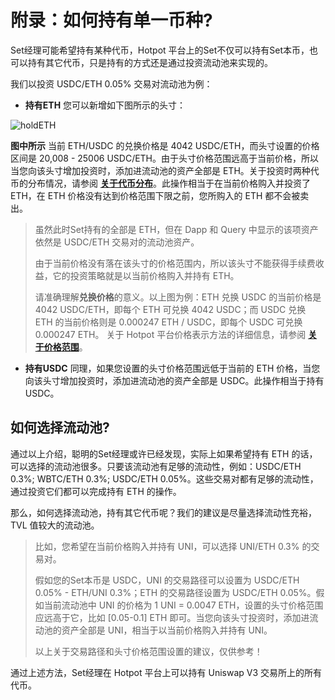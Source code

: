 # 附录：如何持有单一币种?

Set经理可能希望持有某种代币，Hotpot 平台上的Set不仅可以持有Set本币，也可以持有其它代币，只是持有的方式还是通过投资流动池来实现的。

我们以投资 USDC/ETH 0.05% 交易对流动池为例：

* **持有ETH** 您可以新增如下图所示的头寸：

![holdETH](../../assets/imgs/holdETH.gif)

**图中所示** 当前 ETH/USDC 的兑换价格是 4042 USDC/ETH，而头寸设置的价格区间是 20,008 - 25006 USDC/ETH。由于头寸价格范围远高于当前价格，所以当您向该头寸增加投资时，添加进流动池的资产全部是 ETH。关于投资时两种代币的分布情况，请参阅 [**关于代币分布**](./13-附录4：关于代币分布.md)。此操作相当于在当前价格购入并投资了 ETH，在 ETH 价格没有达到价格范围下限之前，您所购入的 ETH 都不会被卖出。

> 虽然此时Set持有的全部是 ETH，但在 Dapp 和 Query 中显示的该项资产依然是 USDC/ETH 交易对的流动池资产。
>
> 由于当前价格没有落在该头寸的价格范围内，所以该头寸不能获得手续费收益，它的投资策略就是以当前价格购入并持有 ETH。
>
> 请准确理解**兑换价格**的意义。以上图为例：ETH 兑换 USDC 的当前价格是 4042 USDC/ETH，即每个 ETH 可兑换 4042 USDC；而 USDC 兑换 ETH 的当前价格则是 0.000247 ETH / USDC，即每个 USDC 可兑换 0.000247 ETH。 关于 Hotpot 平台价格表示方法的详细信息，请参阅 [**关于价格范围**](./11-附录2：关于价格范围.md)。

* **持有USDC** 同理，如果您设置的头寸价格范围远低于当前的 ETH 价格，当您向该头寸增加投资时，添加进流动池的资产全部是 USDC。此操作相当于持有 USDC。

## 如何选择流动池?

通过以上介绍，聪明的Set经理或许已经发现，实际上如果希望持有 ETH 的话，可以选择的流动池很多。只要该流动池有足够的流动性，例如：USDC/ETH 0.3%; WBTC/ETH 0.3%; USDC/ETH 0.05%。这些交易对都有足够的流动性，通过投资它们都可以完成持有 ETH 的操作。

那么，如何选择流动池，持有其它代币呢？我们的建议是尽量选择流动性充裕，TVL 值较大的流动池。

> 比如，您希望在当前价格购入并持有 UNI，可以选择 UNI/ETH 0.3% 的交易对。
>
> 假如您的Set本币是 USDC，UNI 的交易路径可以设置为 USDC/ETH 0.05% - ETH/UNI 0.3%；ETH 的交易路径设置为 USDC/ETH 0.05%。假如当前流动池中 UNI 的价格为 1 UNI = 0.0047 ETH，设置的头寸价格范围应远高于它，比如 [0.05-0.1] ETH 即可。当您向该头寸投资时，添加进流动池的资产全部是 UNI，相当于以当前价格购入并持有 UNI。
>
> 以上关于交易路径和头寸价格范围设置的建议，仅供参考！



通过上述方法，Set经理在 Hotpot 平台上可以持有 Uniswap V3 交易所上的所有代币。
